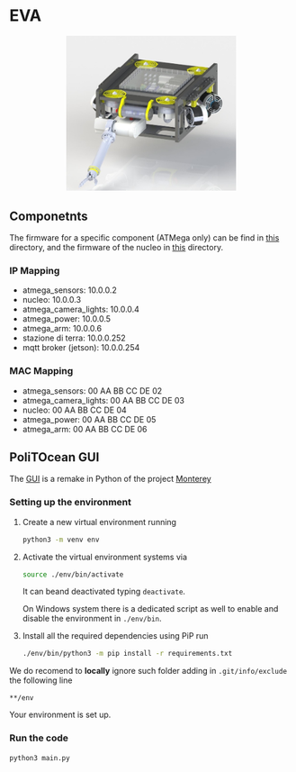 # EVA
<p align="center">
<img src="v26-02/rov-eva.jpg" width="60%" height="60%">
</p>

## Componetnts
The firmware for a specific component (ATMega only) can be find in [this](firmware/) directory, and the firmware of the nucleo in [this](nucleo/) directory.

### IP Mapping

* atmega_sensors: 10.0.0.2
* nucleo: 10.0.0.3
* atmega_camera_lights: 10.0.0.4
* atmega_power: 10.0.0.5
* atmega_arm: 10.0.0.6
* stazione di terra: 10.0.0.252
* mqtt broker (jetson): 10.0.0.254

### MAC Mapping

* atmega_sensors: 00 AA BB CC DE 02
* atmega_camera_lights: 00 AA BB CC DE 03
* nucleo: 00 AA BB CC DE 04
* atmega_power: 00 AA BB CC DE 05
* atmega_arm: 00 AA BB CC DE 06

## PoliTOcean GUI

The [GUI](gui/) is a remake in Python of the project [Monterey](https://github.com/rovsuite/monterey)

### Setting up the environment

1. Create a new virtual environment running
    ```bash
    python3 -m venv env
    ```

2. Activate the virtual environment systems via
      ```bash
      source ./env/bin/activate
      ```
    It can beand deactivated typing `deactivate`.

    On Windows system there is a dedicated script as well to enable and disable the environment in `./env/bin`.


3. Install all the required dependencies using PiP run

    ```bash
    ./env/bin/python3 -m pip install -r requirements.txt
    ```

We do recomend to **locally** ignore such folder adding in `.git/info/exclude` the following line
```
**/env
```

Your environment is set up.

### Run the code

```bash
python3 main.py
```
